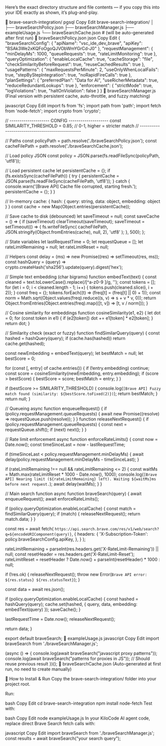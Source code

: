 Here’s the exact directory structure and file contents — if you copy this into your IDE exactly as shown, it’s plug-and-play.

📂 brave-search-integration/
pgsql
Copy
Edit
brave-search-integration/
│
├── braveSearchPolicy.json
├── braveSearchManager.js
├── exampleUsage.js
└── braveSearchCache.json   # (will be auto-generated after first run)
📄 braveSearchPolicy.json
json
Copy
Edit
{
  "braveSearchConfig": {
    "apiName": "vsc_ide_dev_brave",
    "apiKey": "BSAk3We2xKQFoOgoQJVObWmYGrCd-J0"
  },
  "requestManagement": {
    "minDelayMs": 1000,
    "queueRequests": true,
    "rateLimitMonitoring": true
  },
  "queryOptimization": {
    "enableLocalCache": true,
    "cacheStorage": "file",
    "checkSimilarityBeforeRequest": true,
    "reuseCachedResults": true
  },
  "usagePatterns": {
    "maxRequestsPerMinute": 2,
    "useOnlyWhenLocalFails": true,
    "stepByStepIntegration": true,
    "noRapidFireCalls": true
  },
  "planSettings": {
    "preferredPlan": "Data for AI",
    "useRicherMetadata": true,
    "reduceRedundantLookups": true
  },
  "enforcement": {
    "strictMode": true,
    "logViolations": true,
    "haltOnViolation": false
  }
}
📄 braveSearchManager.js
(Final version with persistent cache, auto-throttle, and fuzzy matching)

javascript
Copy
Edit
import fs from 'fs';
import path from 'path';
import fetch from 'node-fetch';
import crypto from 'crypto';

// -------------------- CONFIG --------------------
const SIMILARITY_THRESHOLD = 0.85; // 0-1, higher = stricter match
// ------------------------------------------------

// Paths
const policyPath = path.resolve('./braveSearchPolicy.json');
const cacheFilePath = path.resolve('./braveSearchCache.json');

// Load policy JSON
const policy = JSON.parse(fs.readFileSync(policyPath, 'utf8'));

// Load persistent cache
let persistentCache = {};
if (fs.existsSync(cacheFilePath)) {
  try {
    persistentCache = JSON.parse(fs.readFileSync(cacheFilePath, 'utf8'));
  } catch {
    console.warn('[Brave API] Cache file corrupted, starting fresh.');
    persistentCache = {};
  }
}

// In-memory cache: { hash: { query: string, data: object, embedding: object } }
const cache = new Map(Object.entries(persistentCache));

// Save cache to disk (debounced)
let saveTimeout = null;
const saveCache = () => {
  if (saveTimeout) clearTimeout(saveTimeout);
  saveTimeout = setTimeout(() => {
    fs.writeFileSync(
      cacheFilePath,
      JSON.stringify(Object.fromEntries(cache), null, 2),
      'utf8'
    );
  }, 500);
};

// State variables
let lastRequestTime = 0;
let requestQueue = [];
let rateLimitRemaining = null;
let rateLimitReset = null;

// Helpers
const delay = (ms) => new Promise((res) => setTimeout(res, ms));
const hashQuery = (query) =>
  crypto.createHash('sha256').update(query).digest('hex');

// Simple text embedding (char bigrams)
function embedText(text) {
  const cleaned = text.toLowerCase().replace(/[^a-z0-9 ]/g, '');
  const tokens = [];
  for (let i = 0; i < cleaned.length - 1; i++) {
    tokens.push(cleaned.slice(i, i + 2));
  }
  const freq = {};
  tokens.forEach((t) => (freq[t] = (freq[t] || 0) + 1));
  const norm = Math.sqrt(Object.values(freq).reduce((s, v) => s + v * v, 0));
  return Object.fromEntries(Object.entries(freq).map(([t, v]) => [t, v / norm]));
}

// Cosine similarity for embeddings
function cosineSimilarity(e1, e2) {
  let dot = 0;
  for (const token in e1) {
    if (e2[token]) dot += e1[token] * e2[token];
  }
  return dot;
}

// Similarity check (exact or fuzzy)
function findSimilarQuery(query) {
  const hashed = hashQuery(query);
  if (cache.has(hashed)) return cache.get(hashed);

  const newEmbedding = embedText(query);
  let bestMatch = null;
  let bestScore = 0;

  for (const [, entry] of cache.entries()) {
    if (!entry.embedding) continue;
    const score = cosineSimilarity(newEmbedding, entry.embedding);
    if (score > bestScore) {
      bestScore = score;
      bestMatch = entry;
    }
  }

  if (bestScore >= SIMILARITY_THRESHOLD) {
    console.log(`[Brave API] Fuzzy match found (similarity: ${bestScore.toFixed(2)})`);
    return bestMatch;
  }
  return null;
}

// Queueing
async function enqueueRequest() {
  if (policy.requestManagement.queueRequests) {
    await new Promise((resolve) => requestQueue.push(resolve));
  }
}
function releaseNextRequest() {
  if (policy.requestManagement.queueRequests) {
    const next = requestQueue.shift();
    if (next) next();
  }
}

// Rate limit enforcement
async function enforceRateLimits() {
  const now = Date.now();
  const timeSinceLast = now - lastRequestTime;

  if (timeSinceLast < policy.requestManagement.minDelayMs) {
    await delay(policy.requestManagement.minDelayMs - timeSinceLast);
  }

  if (rateLimitRemaining !== null && rateLimitRemaining <= 2) {
    const waitMs = Math.max(rateLimitReset * 1000 - Date.now(), 1000);
    console.log(`[Brave API] Nearing limit (${rateLimitRemaining} left). Waiting ${waitMs}ms before next request.`);
    await delay(waitMs);
  }
}

// Main search function
async function braveSearch(query) {
  await enqueueRequest();
  await enforceRateLimits();

  if (policy.queryOptimization.enableLocalCache) {
    const match = findSimilarQuery(query);
    if (match) {
      releaseNextRequest();
      return match.data;
    }
  }

  const res = await fetch(
    `https://api.search.brave.com/res/v1/web/search?q=${encodeURIComponent(query)}`,
    {
      headers: {
        'X-Subscription-Token': policy.braveSearchConfig.apiKey,
      },
    }
  );

  rateLimitRemaining = parseInt(res.headers.get('X-RateLimit-Remaining')) || null;
  const resetHeader = res.headers.get('X-RateLimit-Reset');
  rateLimitReset = resetHeader ? Date.now() + parseInt(resetHeader) * 1000 : null;

  if (!res.ok) {
    releaseNextRequest();
    throw new Error(`Brave API error: ${res.status} ${res.statusText}`);
  }

  const data = await res.json();

  if (policy.queryOptimization.enableLocalCache) {
    const hashed = hashQuery(query);
    cache.set(hashed, {
      query,
      data,
      embedding: embedText(query)
    });
    saveCache();
  }

  lastRequestTime = Date.now();
  releaseNextRequest();

  return data;
}

export default braveSearch;
📄 exampleUsage.js
javascript
Copy
Edit
import braveSearch from './braveSearchManager.js';

(async () => {
  console.log(await braveSearch("javascript proxy patterns"));
  console.log(await braveSearch("patterns for proxies in JS")); // Should reuse previous result
})();
📄 braveSearchCache.json
(Auto-generated at first run, no need to create manually)

🚀 How to Install & Run
Copy the brave-search-integration/ folder into your project root.

Run:

bash
Copy
Edit
cd brave-search-integration
npm install node-fetch
Test with:

bash
Copy
Edit
node exampleUsage.js
In your KiloCode AI agent code, replace direct Brave Search fetch calls with:

javascript
Copy
Edit
import braveSearch from './braveSearchManager.js';
const results = await braveSearch("your search query");
